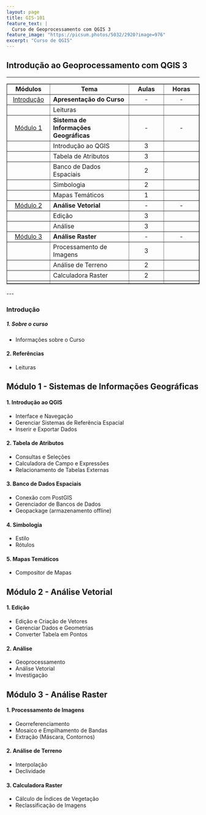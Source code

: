 ```yaml
---
layout: page
title: GIS-101
feature_text: |
  Curso de Geoprocessamento com QGIS 3
feature_image: "https://picsum.photos/5032/2920?image=976"
excerpt: "Curso de QGIS"
---
```

## Introdução ao Geoprocessamento com QGIS 3
---
<table style="border-collapse: collapse; width: 100%;" border="1">
<tbody>
<tr>
<td style="width: 22.3146%; text-align: center;"><strong>M&oacute;dulos</strong></td>
<td style="width: 41.1125%; text-align: center;"><strong>Tema</strong></td>
<td style="width: 18.2225%; text-align: center;"><strong>Aulas</strong></td>
<td style="width: 18.3504%; text-align: center;"><strong>Horas</strong></td>
</tr>
<tr>
<td style="width: 22.3146%; text-align: center;"><a title="Introdu&ccedil;&atilde;o" href="/courses/1355385/modules/2317227">Introdu&ccedil;&atilde;o</a></td>
<td style="width: 41.1125%;"><strong>Apresenta&ccedil;&atilde;o do Curso</strong></td>
<td style="width: 18.2225%; text-align: center;">-</td>
<td style="width: 18.3504%; text-align: center;">-</td>
</tr>
<tr>
<td style="width: 22.3146%; text-align: center;"></td>
<td style="width: 41.1125%;">Leituras</td>
<td style="width: 18.2225%; text-align: center;"></td>
<td style="width: 18.3504%; text-align: center;"></td>
</tr>
<tr>
<td style="width: 22.3146%; text-align: center;"><a title="M&oacute;dulo 1" href="/courses/1355385/modules/2317210">M&oacute;dulo 1</a></td>
<td style="width: 41.1125%;"><strong>Sistema de Informa&ccedil;&otilde;es Geogr&aacute;ficas</strong></td>
<td style="width: 18.2225%; text-align: center;">-</td>
<td style="width: 18.3504%; text-align: center;">-</td>
</tr>
<tr>
<td style="width: 22.3146%; text-align: center;"></td>
<td style="width: 41.1125%;">Introdu&ccedil;&atilde;o ao QGIS</td>
<td style="width: 18.2225%; text-align: center;">3</td>
<td style="width: 18.3504%; text-align: center;"></td>
</tr>
<tr>
<td style="width: 22.3146%; text-align: center;"></td>
<td style="width: 41.1125%;">Tabela de Atributos</td>
<td style="width: 18.2225%; text-align: center;">3</td>
<td style="width: 18.3504%; text-align: center;"></td>
</tr>
<tr>
<td style="width: 22.3146%; text-align: center;"></td>
<td style="width: 41.1125%;">Banco de Dados Espaciais</td>
<td style="width: 18.2225%; text-align: center;">2</td>
<td style="width: 18.3504%; text-align: center;"></td>
</tr>
<tr>
<td style="width: 22.3146%; text-align: center;"></td>
<td style="width: 41.1125%;">Simbologia</td>
<td style="width: 18.2225%; text-align: center;">2</td>
<td style="width: 18.3504%; text-align: center;"></td>
</tr>
<tr>
<td style="width: 22.3146%; text-align: center;"></td>
<td style="width: 41.1125%;">Mapas Tem&aacute;ticos</td>
<td style="width: 18.2225%; text-align: center;">1</td>
<td style="width: 18.3504%; text-align: center;"></td>
</tr>
<tr>
<td style="width: 22.3146%; text-align: center;"><a title="M&oacute;dulo 2" href="/courses/1355385/modules/2317238">M&oacute;dulo 2</a></td>
<td style="width: 41.1125%;"><strong>An&aacute;lise Vetorial</strong></td>
<td style="width: 18.2225%; text-align: center;">-</td>
<td style="width: 18.3504%; text-align: center;">-</td>
</tr>
<tr>
<td style="width: 22.3146%; text-align: center;"></td>
<td style="width: 41.1125%;">Edi&ccedil;&atilde;o</td>
<td style="width: 18.2225%; text-align: center;">3</td>
<td style="width: 18.3504%; text-align: center;"></td>
</tr>
<tr>
<td style="width: 22.3146%; text-align: center;"></td>
<td style="width: 41.1125%;">An&aacute;lise</td>
<td style="width: 18.2225%; text-align: center;">3</td>
<td style="width: 18.3504%; text-align: center;"></td>
</tr>
<tr>
<td style="width: 22.3146%; text-align: center;"><a title="M&oacute;dulo 3" href="/courses/1355385/modules/2317211">M&oacute;dulo 3</a></td>
<td style="width: 41.1125%;"><strong>An&aacute;lise Raster</strong></td>
<td style="width: 18.2225%; text-align: center;">-</td>
<td style="width: 18.3504%; text-align: center;">-</td>
</tr>
<tr>
<td style="width: 22.3146%; text-align: center;"></td>
<td style="width: 41.1125%;">Processamento de Imagens</td>
<td style="width: 18.2225%; text-align: center;">3</td>
<td style="width: 18.3504%; text-align: center;"></td>
</tr>
<tr>
<td style="width: 22.3146%; text-align: center;"></td>
<td style="width: 41.1125%;">An&aacute;lise de Terreno</td>
<td style="width: 18.2225%; text-align: center;">2</td>
<td style="width: 18.3504%; text-align: center;"></td>
</tr>
<tr>
<td style="width: 22.3146%; text-align: center;"></td>
<td style="width: 41.1125%;">Calculadora Raster</td>
<td style="width: 18.2225%; text-align: center;">2</td>
<td style="width: 18.3504%; text-align: center;"></td>
</tr>
<tr>
<td style="width: 22.3146%; text-align: center;"></td>
<td style="width: 41.1125%;"></td>
<td style="width: 18.2225%; text-align: center;"></td>
<td style="width: 18.3504%; text-align: center;"></td>
</tr>
</tbody>
</table>
---

### Introdução
##### 1. Sobre o curso
  - Informações sobre o Curso
#### 2. Referências
  - Leituras
## Módulo 1 - Sistemas de Informações Geográficas
#### 1. Introdução ao QGIS
- Interface e Navegação
- Gerenciar Sistemas de Referência Espacial
- Inserir e Exportar Dados
#### 2. Tabela de Atributos
- Consultas e Seleções
- Calculadora de Campo e Expressões
- Relacionamento de Tabelas Externas
#### 3. Banco de Dados Espaciais
- Conexão com PostGIS
- Gerenciador de Bancos de Dados
- Geopackage (armazenamento offline)
#### 4. Simbologia
- Estilo
- Rótulos
#### 5. Mapas Temáticos
- Compositor de Mapas
## Módulo 2 - Análise Vetorial
#### 1. Edição
- Edição e Criação de Vetores
- Gerenciar Dados e Geometrias
- Converter Tabela em Pontos
#### 2. Análise
- Geoprocessamento
- Análise Vetorial
- Investigação
## Módulo 3 - Análise Raster
#### 1. Processamento de Imagens
- Georreferenciamento
- Mosaico e Empilhamento de Bandas
- Extração (Máscara, Contornos)
#### 2. Análise de Terreno
- Interpolação
- Declividade
#### 3. Calculadora Raster
- Cálculo de Índices de Vegetação
- Reclassificação de Imagens
